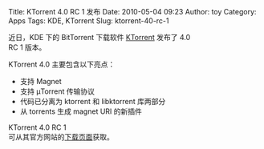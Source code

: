 Title: KTorrent 4.0 RC 1 发布
Date: 2010-05-04 09:23
Author: toy
Category: Apps
Tags: KDE, KTorrent
Slug: ktorrent-40-rc-1

近日，KDE 下的 BitTorrent 下载软件 [KTorrent](http://ktorrent.org/)
发布了 4.0  
RC 1 版本。

KTorrent 4.0 主要包含以下亮点：

+ 支持 Magnet  
+ 支持 µTorrent 传输协议  
+ 代码已分离为 ktorrent 和 libktorrent 库两部分  
+ 从 torrents 生成 magnet URI 的新插件

KTorrent 4.0 RC 1  
可从其官方网站的[下载页面](http://ktorrent.org/?q=downloads)获取。

